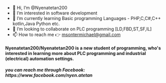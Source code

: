 - 👋 Hi, I’m @Nyenatetan200
- 👀 I’m interested in software development 
- 🌱 I’m currently learning Basic programming Languages - PHP,C,C#,C++ kotlin,Java Python etc.
- 💞️ I’m looking to collaborate on PLC programming [LD,FBD,ST,SF,IL]
- 📫 How to reach me 👉 msontermichael@gmail.com 


<html>
<body>
<h4>
 Nyenatetan200/Nyenatetan200 is a new student of programming, who's interested in learning more about PLC programming and industrial (electrical) automation settings.
<h4/>

<h5> you can reach me through Facebook:  https://www.facebook.com/nyen.atetan <h5/>
<body/>
<html/>
